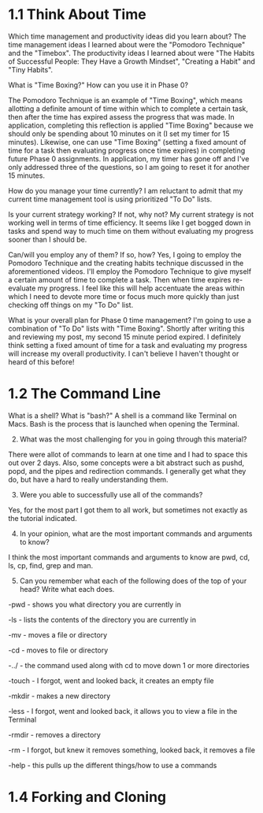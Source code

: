 # 1.1 Think About Time
Which time management and productivity ideas did you learn about?
The time management ideas I learned about were the "Pomodoro Technique" and the "Timebox". The productivity ideas I learned about were "The Habits of Successful People: They Have a Growth Mindset", "Creating a Habit" and "Tiny Habits".

What is "Time Boxing?" How can you use it in Phase 0?


The Pomodoro Technique is an example of "Time Boxing", which means allotting a definite amount of time within which to complete a certain task, then after the time has expired assess the progress that was made. In application, completing this reflection is applied "Time Boxing" because we should only be spending about 10 minutes on it (I set my timer for 15 minutes). Likewise, one can use "Time Boxing" (setting a fixed amount of time for a task then evaluating progress once time expires) in completing future Phase 0 assignments. In application, my timer has gone off and I've only addressed three of the questions, so I am going to reset it for another 15 minutes.

How do you manage your time currently?
I am reluctant to admit that my current time management tool is using prioritized "To Do" lists.

Is your current strategy working? If not, why not?
My current strategy is not working well in terms of time efficiency.  It seems like I get bogged down in tasks and spend way to much time on them without evaluating my progress sooner than I should be.

Can/will you employ any of them? If so, how?
Yes, I going to employ the Pomodoro Technique and the creating habits technique discussed in the aforementioned videos. I'll employ the Pomodoro Technique to give myself a certain amount of time to complete a task.  Then when time expires re-evaluate my progress.  I feel like this will help accentuate the areas within which I need to devote more time or focus much more quickly than just checking off things on my "To Do" list.

What is your overall plan for Phase 0 time management?
I'm going to use a combination of "To Do" lists with "Time Boxing". Shortly after writing this and reviewing my post, my second 15 minute period expired. I definitely think setting a fixed amount of time for a task and evaluating my progress will increase my overall productivity. I can't believe I haven't thought or heard of this before!

# 1.2 The Command Line

What is a shell? What is "bash?"
A shell is a command like Terminal on Macs. Bash is the process that is launched when opening  the Terminal.

2. What was the most challenging for you in going through this material?

There were allot of commands to learn at one time and I had to space this out over 2 days. Also, some concepts were a bit abstract such as pushd, popd, and the pipes and redirection commands.  I generally get what they do, but have a hard to really understanding them.

3. Were you able to successfully use all of the commands?

Yes, for the most part I got them to all work, but sometimes not exactly as the tutorial indicated.

4. In your opinion, what are the most important commands and arguments to know?

I think the most important commands and arguments to know are pwd, cd, ls, cp, find, grep and man.

5. Can you remember what each of the following does of the top of your head? Write what each does.

-pwd - shows you what directory you are currently in

-ls - lists the contents of the directory you are currently in

-mv - moves a file or directory

-cd - moves to file or directory

-../ - the command used along with cd to move down 1 or more directories

-touch - I forgot, went and looked back, it creates an empty file

-mkdir - makes a new directory

-less - I forgot, went and looked back, it allows you to view a file in the Terminal

-rmdir - removes a directory

-rm - I forgot, but knew it removes something, looked back, it removes a file

-help - this pulls up the different things/how to use a commands

# 1.4 Forking and Cloning